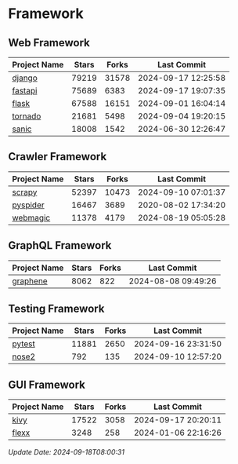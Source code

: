 # Framework

## Web Framework
| Project Name | Stars | Forks | Last Commit |
| ------------ | ----- | ----- | ----------- |
| [django](https://github.com/django/django) | 79219 | 31578 | 2024-09-17 12:25:58 |
| [fastapi](https://github.com/fastapi/fastapi) | 75689 | 6383 | 2024-09-17 19:07:35 |
| [flask](https://github.com/pallets/flask) | 67588 | 16151 | 2024-09-01 16:04:14 |
| [tornado](https://github.com/tornadoweb/tornado) | 21681 | 5498 | 2024-09-04 19:20:15 |
| [sanic](https://github.com/sanic-org/sanic) | 18008 | 1542 | 2024-06-30 12:26:47 |

## Crawler Framework
| Project Name | Stars | Forks | Last Commit |
| ------------ | ----- | ----- | ----------- |
| [scrapy](https://github.com/scrapy/scrapy) | 52397 | 10473 | 2024-09-10 07:01:37 |
| [pyspider](https://github.com/binux/pyspider) | 16467 | 3689 | 2020-08-02 17:34:20 |
| [webmagic](https://github.com/code4craft/webmagic) | 11378 | 4179 | 2024-08-19 05:05:28 |

## GraphQL Framework
| Project Name | Stars | Forks | Last Commit |
| ------------ | ----- | ----- | ----------- |
| [graphene](https://github.com/graphql-python/graphene) | 8062 | 822 | 2024-08-08 09:49:26 |

## Testing Framework
| Project Name | Stars | Forks | Last Commit |
| ------------ | ----- | ----- | ----------- |
| [pytest](https://github.com/pytest-dev/pytest) | 11881 | 2650 | 2024-09-16 23:31:50 |
| [nose2](https://github.com/nose-devs/nose2) | 792 | 135 | 2024-09-10 12:57:20 |

## GUI Framework
| Project Name | Stars | Forks | Last Commit |
| ------------ | ----- | ----- | ----------- |
| [kivy](https://github.com/kivy/kivy) | 17522 | 3058 | 2024-09-17 20:20:11 |
| [flexx](https://github.com/flexxui/flexx) | 3248 | 258 | 2024-01-06 22:16:26 |

*Update Date: 2024-09-18T08:00:31*